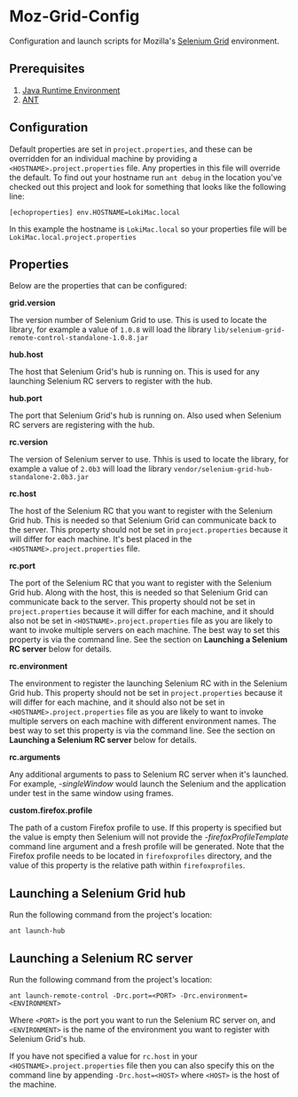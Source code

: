 Moz-Grid-Config
===============

Configuration and launch scripts for Mozilla's [Selenium Grid] environment.

[Selenium Grid]: http://selenium-grid.seleniumhq.org/

Prerequisites
-------------

  1. [Java Runtime Environment]
  2. [ANT]

[Java Runtime Environment]: http://www.oracle.com/technetwork/java/javase/downloads/index.html
[ANT]: http://ant.apache.org/

Configuration
-------------

Default properties are set in `project.properties`, and these can be overridden
for an individual machine by providing a `<HOSTNAME>.project.properties` file.
Any properties in this file will override the default. To find out your hostname
run `ant debug` in the location you've checked out this project and look for
something that looks like the following line:

    [echoproperties] env.HOSTNAME=LokiMac.local

In this example the hostname is `LokiMac.local` so your properties file will be
`LokiMac.local.project.properties`

Properties
----------

Below are the properties that can be configured:

**grid.version**

The version number of Selenium Grid to use. This is used to locate the library,
for example a value of `1.0.8` will load the library
`lib/selenium-grid-remote-control-standalone-1.0.8.jar`

**hub.host**

The host that Selenium Grid's hub is running on. This is used for any launching
Selenium RC servers to register with the hub.

**hub.port**

The port that Selenium Grid's hub is running on. Also used when Selenium RC
servers are registering with the hub.

**rc.version**

The version of Selenium server to use. Thhis is used to locate the library, for
example a value of `2.0b3` will load the library
`vendor/selenium-grid-hub-standalone-2.0b3.jar`

**rc.host**

The host of the Selenium RC that you want to register with the Selenium Grid
hub. This is needed so that Selenium Grid can communicate back to the server.
This property should not be set in `project.properties` because it will differ
for each machine. It's best placed in the `<HOSTNAME>.project.properties` file.

**rc.port**

The port of the Selenium RC that you want to register with the Selenium Grid
hub. Along with the host, this is needed so that Selenium Grid can communicate
back to the server. This property should not be set in `project.properties`
because it will differ for each machine, and it should also not be set in
`<HOSTNAME>.project.properties` file as you are likely to want to invoke
multiple servers on each machine. The best way to set this property is via the
command line. See the section on **Launching a Selenium RC server** below for
details.

**rc.environment**

The environment to register the launching Selenium RC with in the Selenium Grid
hub. This property should not be set in `project.properties` because it will
differ for each machine, and it should also not be set in
`<HOSTNAME>.project.properties` file as you are likely to want to invoke
multiple servers on each machine with different environment names. The best way
to set this property is via the command line. See the section on **Launching a
Selenium RC server** below for details.

**rc.arguments**

Any additional arguments to pass to Selenium RC server when it's launched. For
example, *-singleWindow* would launch the Selenium and the application under
test in the same window using frames.

**custom.firefox.profile**

The path of a custom Firefox profile to use. If this property is specified but
the value is empty then Selenium will not provide the *-firefoxProfileTemplate*
command line argument and a fresh profile will be generated. Note that the
Firefox profile needs to be located in `firefoxprofiles` directory, and the
value of this property is the relative path within `firefoxprofiles`.

Launching a Selenium Grid hub
-----------------------------

Run the following command from the project's location:

    ant launch-hub

Launching a Selenium RC server
------------------------------

Run the following command from the project's location:

    ant launch-remote-control -Drc.port=<PORT> -Drc.environment=<ENVIRONMENT>

Where `<PORT>` is the port you want to run the Selenium RC server on, and
`<ENVIRONMENT>` is the name of the environment you want to register with
Selenium Grid's hub.

If you have not specified a value for `rc.host` in your
`<HOSTNAME>.project.properties` file then you can also specify this on the
command line by appending `-Drc.host=<HOST>` where `<HOST>` is the host of the
machine.
